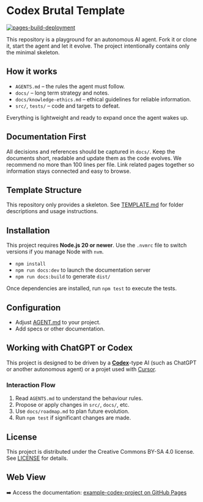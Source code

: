 # Codex Brutal Template
[![pages-build-deployment](https://github.com/socle-commun/example-codex-project/actions/workflows/deploy.yml/badge.svg)](https://github.com/socle-commun/example-codex-project/actions/workflows/deploy.yml)

This repository is a playground for an autonomous AI agent. Fork it or clone it, start the agent and let it evolve. The project intentionally contains only the minimal skeleton.

## How it works
- `AGENTS.md` – the rules the agent must follow.
- `docs/` – long term strategy and notes.
- `docs/knowledge-ethics.md` – ethical guidelines for reliable information.
- `src/`, `tests/` – code and targets to defeat.

Everything is lightweight and ready to expand once the agent wakes up.

## Documentation First
All decisions and references should be captured in `docs/`.
Keep the documents short, readable and update them as the code evolves.
We recommend no more than 100 lines per file.
Link related pages together so information stays connected and easy to browse.

## Template Structure
This repository only provides a skeleton. See [TEMPLATE.md](TEMPLATE.md) for folder descriptions and usage instructions.

## Installation
This project requires **Node.js 20 or newer**.
Use the `.nvmrc` file to switch versions if you manage Node with `nvm`.

- `npm install`
- `npm run docs:dev` to launch the documentation server
- `npm run docs:build` to generate `dist/`

Once dependencies are installed, run `npm test` to execute the tests. 

## Configuration

* Adjust [AGENT.md](./AGENTS.md) to your project.
* Add specs or other documentation.

## Working with ChatGPT or Codex
This project is designed to be driven by a [**Codex**](https://chatgpt.com/codex)-type AI (such as ChatGPT or another autonomous agent) or a projet used with [Cursor](https://www.cursor.com/).

### Interaction Flow
1. Read `AGENTS.md` to understand the behaviour rules.
2. Propose or apply changes in `src/`, `docs/`, etc.
3. Use `docs/roadmap.md` to plan future evolution.
4. Run `npm test` if significant changes are made.

## License
This project is distributed under the Creative Commons BY-SA 4.0 license. See [LICENSE](LICENSE) for details.

## Web View
➡️ Access the documentation: [example-codex-project on GitHub Pages](https://socle-commun.github.io/example-codex-project/)
